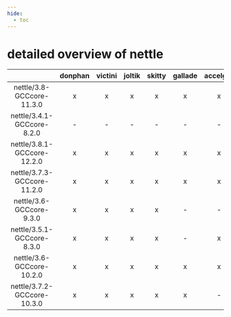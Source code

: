 ```yaml
---
hide:
  - toc
---
```


detailed overview of nettle
===========================

| |donphan|victini|joltik|skitty|gallade|accelgor|swalot|doduo|
| :---: | :---: | :---: | :---: | :---: | :---: | :---: | :---: | :---: |
|nettle/3.8-GCCcore-11.3.0|x|x|x|x|x|x|x|x|
|nettle/3.4.1-GCCcore-8.2.0|-|-|-|-|-|-|x|x|
|nettle/3.8.1-GCCcore-12.2.0|x|x|x|x|x|x|x|x|
|nettle/3.7.3-GCCcore-11.2.0|x|x|x|x|x|x|x|x|
|nettle/3.6-GCCcore-9.3.0|x|x|x|x|-|-|x|x|
|nettle/3.5.1-GCCcore-8.3.0|x|x|x|x|-|x|x|x|
|nettle/3.6-GCCcore-10.2.0|x|x|x|x|x|x|x|x|
|nettle/3.7.2-GCCcore-10.3.0|x|x|x|x|x|-|x|x|
